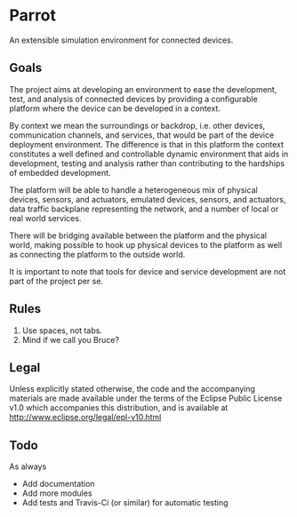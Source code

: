 Parrot
======

An extensible simulation environment for connected devices.

Goals
-----
The project aims at developing an environment to ease the development, test, and analysis of connected devices by providing a configurable platform where the device can be developed in a context.

By context we mean the surroundings or backdrop, i.e. other devices, communication channels, and services, that would be part of the device deployment environment. The difference is that in this platform the context constitutes a well defined and controllable dynamic environment that aids in development, testing and analysis rather than contributing to the hardships of embedded development.

The platform will be able to handle a heterogeneous mix of physical devices, sensors, and actuators, emulated devices, sensors, and actuators, data traffic backplane representing the network, and a number of local or real world services. 

There will be bridging available between the platform and the physical world, making possible to hook up physical devices to the platform as well as connecting the platform to the outside world. 

It is important to note that tools for device and service development are not part of the project per se.

Rules
-----
1. Use spaces, not tabs.
2. Mind if we call you Bruce?

Legal
-----
Unless explicitly stated otherwise, the code and the accompanying materials are made available under the terms of the Eclipse Public License v1.0 which accompanies this distribution, and is available at http://www.eclipse.org/legal/epl-v10.html


Todo
----
As always

* Add documentation
* Add more modules
* Add tests and Travis-Ci (or similar) for automatic testing
